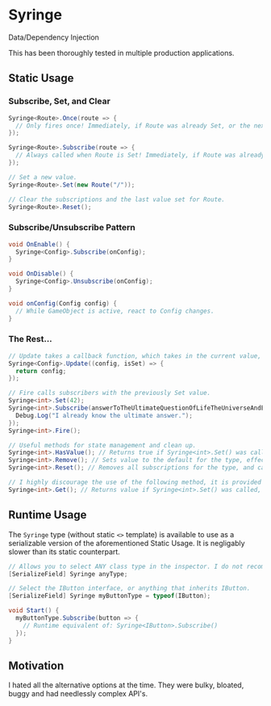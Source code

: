 # Syringe
Data/Dependency Injection

This has been thoroughly tested in multiple production applications.

## Static Usage

### Subscribe, Set, and Clear
```csharp
Syringe<Route>.Once(route => {
  // Only fires once! Immediately, if Route was already Set, or the next time Route is Set.
});

Syringe<Route>.Subscribe(route => {
  // Always called when Route is Set! Immediately, if Route was already Set.
});

// Set a new value.
Syringe<Route>.Set(new Route("/"));

// Clear the subscriptions and the last value set for Route.
Syringe<Route>.Reset();
```

### Subscribe/Unsubscribe Pattern
```csharp
void OnEnable() {
  Syringe<Config>.Subscribe(onConfig);
}

void OnDisable() {
  Syringe<Config>.Unsubscribe(onConfig);
}

void onConfig(Config config) {
  // While GameObject is active, react to Config changes.
}
```

### The Rest...
```csharp
// Update takes a callback function, which takes in the current value, and returns the new value to Set.
Syringe<Config>.Update((config, isSet) => {
  return config;
});

// Fire calls subscribers with the previously Set value.
Syringe<int>.Set(42);
Syringe<int>.Subscribe(answerToTheUltimateQuestionOfLifeTheUniverseAndEverything => {
  Debug.Log("I already know the ultimate answer.");
});
Syringe<int>.Fire();

// Useful methods for state management and clean up.
Syringe<int>.HasValue(); // Returns true if Syringe<int>.Set() was called, else false.
Syringe<int>.Remove(); // Sets value to the default for the type, effectively removing the value.
Syringe<int>.Reset(); // Removes all subscriptions for the type, and calls Remove() to reset the value, too.

// I highly discourage the use of the following method, it is provided for utility only and should not be used otherwise:
Syringe<int>.Get(); // Returns value if Syringe<int>.Set() was called, else the default value for the type.
```

## Runtime Usage

The `Syringe` type (without static `<>` template) is available to use as a serializable version of the aforementioned Static Usage. It is negligably slower than its static counterpart.

```csharp
// Allows you to select ANY class type in the inspector. I do not recommend this usage.
[SerializeField] Syringe anyType;

// Select the IButton interface, or anything that inherits IButton.
[SerializeField] Syringe myButtonType = typeof(IButton);

void Start() {
  myButtonType.Subscribe(button => {
    // Runtime equivalent of: Syringe<IButton>.Subscribe()
  });
}
```

## Motivation
I hated all the alternative options at the time. They were bulky, bloated, buggy and had needlessly complex API's.
